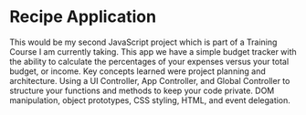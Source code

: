 # Recipe Application

This would be my second JavaScript project which is part of a Training Course I am currently taking. This app we have a simple budget tracker with the ability to calculate the percentages of your expenses versus your total budget, or income. Key concepts learned were project planning and architecture. Using a UI Controller, App Controller, and Global Controller to structure your functions and methods to keep your code private. DOM manipulation, object prototypes, CSS styling, HTML, and event delegation.

![]()
